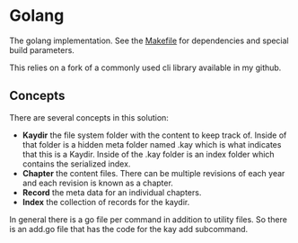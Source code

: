 # Golang 

The golang implementation.  See the [Makefile](Makefile) for dependencies and special build parameters.

This relies on a fork of a commonly used cli library available in my github.

## Concepts

There are several concepts in this solution:
- **Kaydir** the file system folder with the content to keep track of.  Inside of that folder is a hidden meta folder named .kay which is what indicates that this is a Kaydir.  Inside of the .kay folder is an index folder which contains the serialized index.
- **Chapter** the content files.  There can be multiple revisions of each year and each revision is known as a chapter.
- **Record** the meta data for an individual chapters.
- **Index** the collection of records for the kaydir.

In general there is a go file per command in addition to utility files.  So there is an add.go file that has the code for the kay add subcommand.
